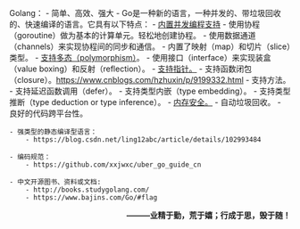 Golang：
    - 简单、高效、强大
    - Go是一种新的语言，一种并发的、带垃圾回收的、快速编译的语言。它具有以下特点：
        - [内置并发编程支持](https://www.jianshu.com/p/63dbec263d2a)
        - 使用协程（goroutine）做为基本的计算单元。轻松地创建协程。
        - 使用数据通道（channels）来实现协程间的同步和通信。
        - 内置了映射（map）和切片（slice）类型。
        - [支持多态（polymorphism）](https://blog.csdn.net/jw915086731/article/details/86751334)。
        - 使用接口（interface）来实现装盒（value boxing）和反射（reflection）。
        - [支持指针。](http://c.biancheng.net/view/21.html)
        - 支持函数闭包（closure）。https://www.cnblogs.com/hzhuxin/p/9199332.html
        - 支持方法。
        - 支持延迟函数调用（defer）。
        - 支持类型内嵌（type embedding）。
        - 支持类型推断（type deduction or type inference）。
        - [内存安全。](https://blog.csdn.net/wenrennaoda/article/details/95935355)
        - 自动垃圾回收。
        - 良好的代码跨平台性。
        
    - 强类型的静态编译型语言：
        - https://blog.csdn.net/ling12abc/article/details/102993484

    - 编码规范：
        - https://github.com/xxjwxc/uber_go_guide_cn

    - 中文开源图书、资料或文档:
        - http://books.studygolang.com/
        - https://www.bajins.com/Go/#flag

**<p align=right> ———业精于勤，荒于嬉；行成于思，毁于随！ </p>**